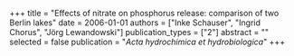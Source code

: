 +++
title = "Effects of nitrate on phosphorus release: comparison of two Berlin lakes"
date = 2006-01-01
authors = ["Inke Schauser", "Ingrid Chorus", "Jörg Lewandowski"]
publication_types = ["2"]
abstract = ""
selected = false
publication = "*Acta hydrochimica et hydrobiologica*"
+++

